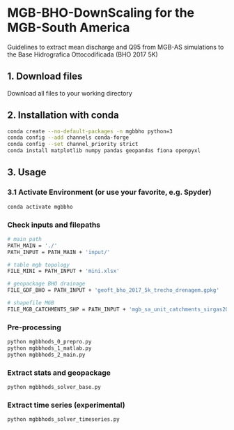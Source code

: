 # MGB-BHO-DownScaling for the MGB-South America

Guidelines to extract mean discharge and Q95 from MGB-AS simulations to the Base Hidrografica Ottocodificada (BHO 2017 5K)


## 1. Download files

Download all files to your working directory

## 2. Installation with conda

```bash
conda create --no-default-packages -n mgbbho python=3
conda config --add channels conda-forge
conda config --set channel_priority strict
conda install matplotlib numpy pandas geopandas fiona openpyxl
```


## 3. Usage
### 3.1 Activate Environment (or use your favorite, e.g. Spyder)
```bash
conda activate mgbbho
```

### Check inputs and filepaths
```bash
# main path
PATH_MAIN = './'
PATH_INPUT = PATH_MAIN + 'input/'

# table mgb topology
FILE_MINI = PATH_INPUT + 'mini.xlsx'

# geopackage BHO drainage
FILE_GDF_BHO = PATH_INPUT + 'geoft_bho_2017_5k_trecho_drenagem.gpkg'

# shapefile MGB
FILE_MGB_CATCHMENTS_SHP = PATH_INPUT + 'mgb_sa_unit_catchments_sirgas2000.shp'
```

### Pre-processing
```bash
python mgbbhods_0_prepro.py
python mgbbhods_1_matlab.py
python mgbbhods_2_main.py
```

### Extract stats and geopackage
```bash
python mgbbhods_solver_base.py
```

### Extract time series (experimental)
```bash
python mgbbhods_solver_timeseries.py
